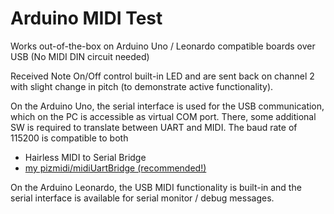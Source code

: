 # Arduino MIDI Test

Works out-of-the-box on Arduino Uno / Leonardo compatible boards
over USB (No MIDI DIN circuit needed)

Received Note On/Off control built-in LED and are sent back on channel 2
with slight change in pitch (to demonstrate active functionality).

On the Arduino Uno, the serial interface is used for the USB communication,
which on the PC is accessible as virtual COM port. There, some additional
SW is required to translate between UART and MIDI.
The baud rate of 115200 is compatible to both
  - Hairless MIDI to Serial Bridge
  - [my pizmidi/midiUartBridge (recommended!)](https://github.com/hrgraf/pizmidi)

On the Arduino Leonardo, the USB MIDI functionality is built-in and the 
serial interface is available for serial monitor / debug messages.


